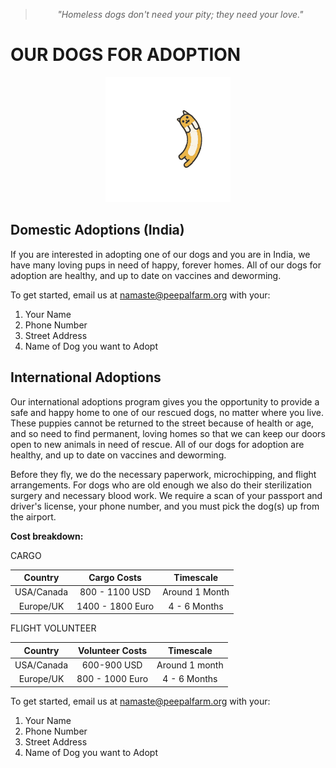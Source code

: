 <!--
Title: Dogs for Adoption in Dharamsala, India
Scripts: 
- //flickrembed.com/embed_v2.js.php?source=flickr&layout=responsive&input=72157682105053445&sort=2&by=album&theme=default&scale=fill&skin=default&id=58f5c70ac4e61


Javascript: function checkForAds() { if ($('#sponsor').is(':visible')) { $('#sponsor').hide(); } else { setTimeout(checkForAds, 50); }};  jQuery(document).ready(function() {checkForAds();});

-->
> <center><i>"Homeless dogs don't need your pity; they need your love."</i></center>

<b>OUR DOGS FOR ADOPTION</b>
======

<div id="flickrembed">
 <center>
  <img title="Loading animation" alt="Loading..." src="/images/animalloading.gif" style="width:200px; height:200px;"/>
 </center>
</div>

## <b>Domestic Adoptions (India)</b>

If you are interested in adopting one of our dogs and you are in India, we have many loving pups in need of happy, forever homes. All of our dogs for adoption are healthy, and up to date on vaccines and deworming.

To get started, email us at namaste@peepalfarm.org with your:
1) Your Name
2) Phone Number
3) Street Address
4) Name of Dog you want to Adopt

## <b>International Adoptions</b>

Our international adoptions program gives you the opportunity to provide a safe and happy home to one of our rescued dogs, no matter where you live. These puppies cannot be returned to the street because of health or age, and so need to find permanent, loving homes so that we can keep our doors open to new animals in need of rescue. All of our dogs for adoption are healthy, and up to date on vaccines and deworming.

Before they fly, we do the necessary paperwork, microchipping, and flight arrangements. For dogs who are old enough we also do their sterilization surgery and necessary blood work. We require a scan of your passport and driver's license, your phone number, and you must pick the dog(s) up from the airport.

<b>Cost breakdown:</b>

CARGO

| Country | Cargo Costs | Timescale |
|:--------:|:--------:|:--------:|
| USA/Canada | 800 - 1100 USD | Around 1 Month |
| Europe/UK | 1400 - 1800 Euro | 4 - 6 Months |


FLIGHT VOLUNTEER

| Country  | Volunteer Costs | Timescale |
|:--------:|:--------:|:--------:|
| USA/Canada | 600-900 USD | Around 1 month |
| Europe/UK | 800 - 1000 Euro | 4 - 6 Months |

To get started, email us at namaste@peepalfarm.org with your:
1) Your Name
2) Phone Number
3) Street Address
4) Name of Dog you want to Adopt
